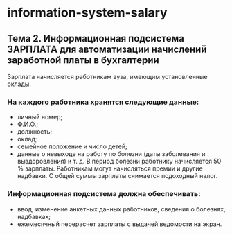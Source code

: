 # information-system-salary

## Тема 2. Информационная подсистема ЗАРПЛАТА для автоматизации начислений заработной платы в бухгалтерии

Зарплата начисляется работникам вуза, имеющим установленные оклады.

### На каждого работника хранятся следующие данные:
- личный номер;
- Ф.И.О.;
- должность;
- оклад;
- семейное положение и число детей;
- данные о невыходе на работу по болезни (даты заболевания и выздоровления) и т. д.
В период болезни работнику начисляется 50 % зарплаты. Работникам могут
начисляться премии и другие надбавки. С общей суммы зарплаты снимается подоходный
налог.

### Информационная подсистема должна обеспечивать:
- ввод, изменение анкетных данных работников, сведения о болезнях, надбавках;
- ежемесячный перерасчет зарплаты с выдачей ведомости на экран.